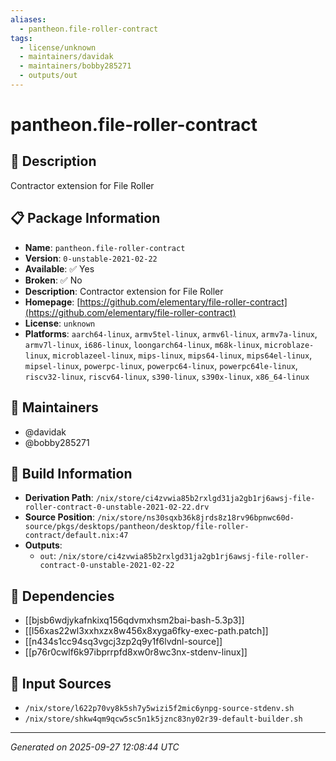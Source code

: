 ```yaml
---
aliases:
  - pantheon.file-roller-contract
tags:
  - license/unknown
  - maintainers/davidak
  - maintainers/bobby285271
  - outputs/out
---
```


# pantheon.file-roller-contract

## 📝 Description

Contractor extension for File Roller

## 📋 Package Information

- **Name**: `pantheon.file-roller-contract`
- **Version**: `0-unstable-2021-02-22`
- **Available**: ✅ Yes
- **Broken**: ✅ No
- **Description**: Contractor extension for File Roller
- **Homepage**: [https://github.com/elementary/file-roller-contract](https://github.com/elementary/file-roller-contract)
- **License**: `unknown`
- **Platforms**: `aarch64-linux`, `armv5tel-linux`, `armv6l-linux`, `armv7a-linux`, `armv7l-linux`, `i686-linux`, `loongarch64-linux`, `m68k-linux`, `microblaze-linux`, `microblazeel-linux`, `mips-linux`, `mips64-linux`, `mips64el-linux`, `mipsel-linux`, `powerpc-linux`, `powerpc64-linux`, `powerpc64le-linux`, `riscv32-linux`, `riscv64-linux`, `s390-linux`, `s390x-linux`, `x86_64-linux`
## 👥 Maintainers

- @davidak
- @bobby285271


## 🔧 Build Information

- **Derivation Path**: `/nix/store/ci4zvwia85b2rxlgd31ja2gb1rj6awsj-file-roller-contract-0-unstable-2021-02-22.drv`
- **Source Position**: `/nix/store/ns30sqxb36k8jrds8z18rv96bpnwc60d-source/pkgs/desktops/pantheon/desktop/file-roller-contract/default.nix:47`
- **Outputs**:
  - `out`:  `/nix/store/ci4zvwia85b2rxlgd31ja2gb1rj6awsj-file-roller-contract-0-unstable-2021-02-22`

## 🔗 Dependencies

- [[bjsb6wdjykafnkixq156qdvmxhsm2bai-bash-5.3p3]]
- [[l56xas22wl3xxhxzx8w456x8xyga6fky-exec-path.patch]]
- [[n434s1cc94sq3vgcj3zp2q9y1f6lvdnl-source]]
- [[p76r0cwlf6k97ibprrpfd8xw0r8wc3nx-stdenv-linux]]

## 📁 Input Sources

- `/nix/store/l622p70vy8k5sh7y5wizi5f2mic6ynpg-source-stdenv.sh`
- `/nix/store/shkw4qm9qcw5sc5n1k5jznc83ny02r39-default-builder.sh`

---
*Generated on 2025-09-27 12:08:44 UTC*
